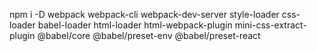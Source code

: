 npm i -D webpack webpack-cli webpack-dev-server style-loader css-loader babel-loader html-loader html-webpack-plugin mini-css-extract-plugin @babel/core @babel/preset-env @babel/preset-react
